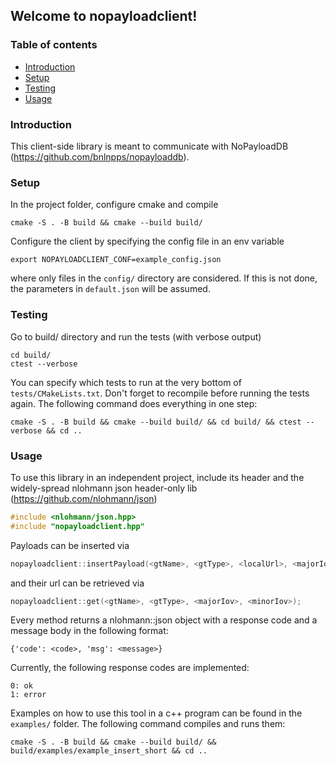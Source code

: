 ## Welcome to nopayloadclient!
### Table of contents
* [Introduction](#introduction)
* [Setup](#setup)
* [Testing](#testing)
* [Usage](#usage)

### Introduction
This client-side library is meant to communicate with
NoPayloadDB (https://github.com/bnlnpps/nopayloaddb).

### Setup
In the project folder, configure cmake and compile
```
cmake -S . -B build && cmake --build build/
```
Configure the client by specifying the config file in
an env variable
```
export NOPAYLOADCLIENT_CONF=example_config.json
```
where only files in the ```config/``` directory are considered.
If this is not done, the parameters in ```default.json``` will
be assumed.

### Testing
Go to build/ directory and run the tests (with verbose output)
```
cd build/
ctest --verbose
```
You can specify which tests to run at the very bottom of
```tests/CMakeLists.txt```. Don't forget to recompile before
running the tests again. The following command does everything
in one step:
```
cmake -S . -B build && cmake --build build/ && cd build/ && ctest --verbose && cd ..
```

### Usage
To use this library in an independent project, include its
header and the widely-spread nlohmann json header-only lib
(https://github.com/nlohmann/json)
```c
#include <nlohmann/json.hpp>
#include "nopayloadclient.hpp"
```
Payloads can be inserted via
```c
nopayloadclient::insertPayload(<gtName>, <gtType>, <localUrl>, <majorIov>, <minorIov>);
```
and their url can be retrieved via
```c
nopayloadclient::get(<gtName>, <gtType>, <majorIov>, <minorIov>);
```
Every method returns a nlohmann::json object with a response code and a
message body in the  following format:
```
{'code': <code>, 'msg': <message>}
```
Currently, the following response codes are implemented:
```
0: ok
1: error
```
Examples on how to use this tool in a c++ program can be found in the ```examples/```
folder. The following command compiles and runs them:
```
cmake -S . -B build && cmake --build build/ && build/examples/example_insert_short && cd ..
```